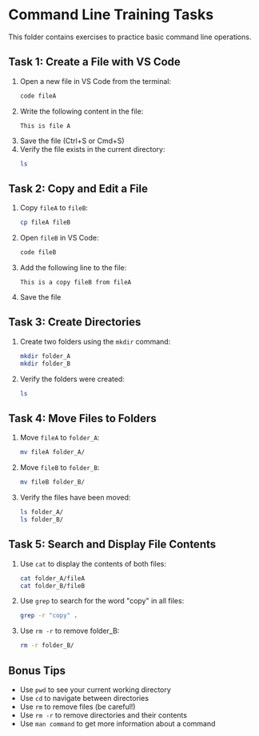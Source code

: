 # Command Line Training Tasks

This folder contains exercises to practice basic command line operations.

## Task 1: Create a File with VS Code

1. Open a new file in VS Code from the terminal:
   ```bash
   code fileA
   ```
2. Write the following content in the file:
   ```
   This is file A
   ```
3. Save the file (Ctrl+S or Cmd+S)
4. Verify the file exists in the current directory:
   ```bash
   ls
   ```

## Task 2: Copy and Edit a File

1. Copy `fileA` to `fileB`:
   ```bash
   cp fileA fileB
   ```
2. Open `fileB` in VS Code:
   ```bash
   code fileB
   ```
3. Add the following line to the file:
   ```
   This is a copy fileB from fileA
   ```
4. Save the file

## Task 3: Create Directories

1. Create two folders using the `mkdir` command:
   ```bash
   mkdir folder_A
   mkdir folder_B
   ```
2. Verify the folders were created:
   ```bash
   ls
   ```

## Task 4: Move Files to Folders

1. Move `fileA` to `folder_A`:
   ```bash
   mv fileA folder_A/
   ```
2. Move `fileB` to `folder_B`:
   ```bash
   mv fileB folder_B/
   ```
3. Verify the files have been moved:
   ```bash
   ls folder_A/
   ls folder_B/
   ```

## Task 5: Search and Display File Contents

1. Use `cat` to display the contents of both files:
   ```bash
   cat folder_A/fileA
   cat folder_B/fileB
   ```
2. Use `grep` to search for the word "copy" in all files:
   ```bash
   grep -r "copy" .
   ```
3. Use `rm -r` to remove folder_B:     
   ```bash
   rm -r folder_B/
   ```

## Bonus Tips

- Use `pwd` to see your current working directory
- Use `cd` to navigate between directories
- Use `rm` to remove files (be careful!)
- Use `rm -r` to remove directories and their contents
- Use `man command` to get more information about a command
